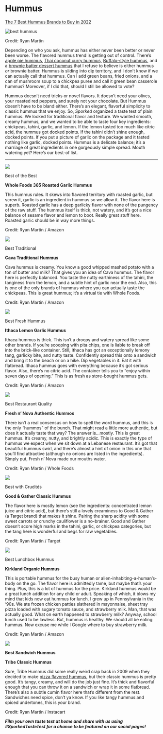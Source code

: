 # Hummus
[The 7 Best Hummus Brands to Buy in 2022](https://sporked.com/article/best-hummus)

![best hummus](https://sporked.com/wp-content/uploads/2022/03/BEST-HUMMUS-RANKING_DANNY-PALUMBO_SPORKED_HEADER.jpg?w=966&h=544&crop=1)

Credit: Ryan Martin

Depending on who you ask, hummus has either never been better or never been worse. The flavored hummus trend is getting out of control. There’s [apple pie hummus](https://www.pavilions.com/shop/product-details.970122352.html), [Thai coconut curry hummus,](https://www.goodeggs.com/hopefoodssfbay/organic-thai-coconut-curry-hummus/5af0df4d06f683000fab35d5) [Buffalo-style hummus](https://www.tribehummus.com/flavors/buffalo-style.html), and a [brownie batter dessert hummus](https://www.wholefoodsmarket.com/product/delighted-by-brownie-batter-dessert-hummus-b01mxpxf3u) that I refuse to believe is either hummus _or_ brownie batter. Hummus is sliding into dip territory, and I don’t know if we can actually call that hummus. Can I add green beans, fried onions, and a can of mushroom soup to a chickpea puree and call it green bean casserole hummus? Moreover, if I did that, should I still be allowed to vote?

Hummus doesn’t need tricks or novel flavors. It doesn’t need your olives, your roasted red peppers, and surely not your chocolate. But Hummus doesn’t have to be bland either. There’s an elegant, flavorful simplicity to classic hummus that we enjoy. So, _Sporked_ organized a taste test of plain hummus. We looked for traditional flavor and texture. We wanted smooth, creamy hummus, and we wanted to be able to taste four key ingredients: chickpeas, tahini, garlic, and lemon. If the lemon tasted too much like citric acid, the hummus got docked points. If the tahini didn’t shine enough, docked points. If you put a picture of garlic on the package and it tasted nothing like garlic, docked points. Hummus is a delicate balance; it’s a marriage of great ingredients in one gorgeously simple spread. Mouth watering yet? Here’s our best-of list.

___

![](http://sporked.com/wp-content/uploads/2022/03/BEST-HUMMUS-RANKING_DANNY-PALUMBO_SPORKED_INSET_01.gif)

Best of the Best

**Whole Foods 365 Roasted Garlic Hummus**

This hummus rules. It skews into flavored territory with roasted garlic, but screw it, garlic is an ingredient in hummus so we allow it. The flavor here is superb. Roasted garlic has a deep garlicky flavor with none of the pungency of the raw stuff. The hummus itself is thick, not watery, and it’s got a nice balance of sesame flavor and lemon to boot. Really great stuff here. Roasted garlic should be in way more things.

Credit: Ryan Martin / Amazon

![](http://sporked.com/wp-content/uploads/2022/03/BEST-HUMMUS-RANKING_DANNY-PALUMBO_SPORKED_INSET_02.gif)

Best Traditional

**Cava Traditional Hummus**

Cava hummus is creamy. You know a good whipped mashed potato with a ton of butter and milk? That gives you an idea of Cava hummus. The flavor here is perfectly balanced. You taste the nutty earthiness of the tahini, the tanginess from the lemon, and a subtle hint of garlic near the end. Also, this is one of the only brands of hummus where you can actually taste the chickpeas. This is great hummus; it’s a virtual tie with Whole Foods.

Credit: Ryan Martin / Amazon

![](http://sporked.com/wp-content/uploads/2022/03/BEST-HUMMUS-RANKING_DANNY-PALUMBO_SPORKED_INSET_03.gif)

Best Fresh Hummus

**Ithaca Lemon Garlic Hummus**

Ithaca hummus is thick. This isn’t a droopy and watery spread like some other brands. If you’re scooping with pita chips, one is liable to break off into the brick-like container. Still, Ithaca has got an exceptionally lemony tang, garlicky bite, and nutty taste. Confidently spread this onto a sandwich and bring it to the beach or on a hike. Dip vegetables in it. Eat it with flatbread. Ithaca hummus goes with everything because it’s got serious flavor. Also, there’s no citric acid. The container tells you to “enjoy within seven days of opening.” This is as fresh as store-bought hummus gets.

Credit: Ryan Martin / Amazon

![](http://sporked.com/wp-content/uploads/2022/03/BEST-HUMMUS-RANKING_DANNY-PALUMBO_SPORKED_INSET_04.gif)

Best Restaurant Quality

**Fresh n’ Nova Authentic Hummos**

There isn’t a real consensus on how to spell the word hummus, and this is the only “hummos” of the bunch. That might read a little more authentic, but does it actually taste that way? The answer is…mostly. This is great hummus. It’s creamy, nutty, and brightly acidic. This is exactly the type of hummus we expect when we sit down at a Lebanese restaurant. It’s got that beautiful hummus swirl, and there’s almost a hint of onion in this one that you’ll find attractive (although no onions are listed in the ingredients). Simply put, Fresh n’ Nova made our mouths water.

Credit: Ryan Martin / Whole Foods

![](http://sporked.com/wp-content/uploads/2022/03/BEST-HUMMUS-RANKING_DANNY-PALUMBO_SPORKED_INSET_05.gif)

Best with Crudités

**Good & Gather Classic Hummus**

The flavor here is mostly lemon (see the ingredients: concentrated lemon juice and citric acid), but there’s still a lovely creaminess to Good & Gather (a Target brand) that makes it shine. Pairing the sharp acidity with some sweet carrots or crunchy cauliflower is a no-brainer. Good and Gather doesn’t score high marks in the tahini, garlic, or chickpea categories, but the tang here is wonderful and begs for raw vegetables.

Credit: Ryan Martin / Target

![](http://sporked.com/wp-content/uploads/2022/03/BEST-HUMMUS-RANKING_DANNY-PALUMBO_SPORKED_INSET_06.gif)

Best Lunchbox Hummus

**Kirkland Organic Hummus**

This is portable hummus for the busy human or alien-inhabiting-a-human’s-body on the go. The flavor here is admittedly tame, but maybe that’s your thing. Plus, this is a lot of hummus for the price. Kirkland hummus would be a great lunch addition for any child or adult. Speaking of which, it blows my mind that kids now eat hummus for lunch. I grew up in Pennsylvania in the ‘90s. We ate frozen chicken patties slathered in mayonnaise, sheet tray pizza loaded with sugary tomato sauce, and strawberry milk. Man, that was actually good. What on earth happened to strawberry milk? Anyway, school lunch used to be lawless. But, hummus is healthy. We should all be eating hummus. Now excuse me while I Google where to buy strawberry milk.

Credit: Ryan Martin / Amazon

![](http://sporked.com/wp-content/uploads/2022/03/BEST-HUMMUS-RANKING_DANNY-PALUMBO_SPORKED_INSET_07.gif)

**Best Sandwich Hummus**

**Tribe Classic Hummus**

Sure, Tribe Hummus did some really weird crap back in 2009 when they decided to make [pizza flavored hummus](https://vegnews.com/2009/9/tribe-pizza-hummus), but their classic hummus is pretty good. It’s tangy, creamy, and will do the job just fine. It’s thick and flavorful enough that you can throw it on a sandwich or wrap it in some flatbread. There’s also a subtle cumin flavor here that’s different from the rest. Sandwiches need spice, don’t ya know. If you like tangy hummus and spiced undertones, this is your brand.

Credit: Ryan Martin / Instacart

**_Film your own taste test at home and share with us using #SporkedTasteTest for a chance to be featured on our social pages!_**